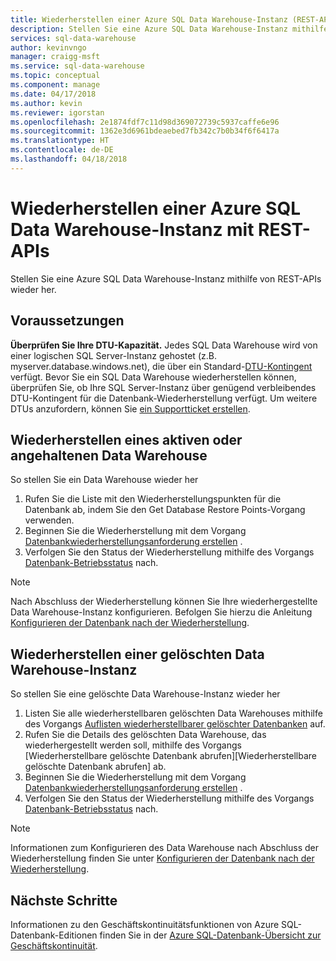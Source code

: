 ```yaml
---
title: Wiederherstellen einer Azure SQL Data Warehouse-Instanz (REST-API) | Microsoft-Dokumentation
description: Stellen Sie eine Azure SQL Data Warehouse-Instanz mithilfe von REST-APIs wieder her.
services: sql-data-warehouse
author: kevinvngo
manager: craigg-msft
ms.service: sql-data-warehouse
ms.topic: conceptual
ms.component: manage
ms.date: 04/17/2018
ms.author: kevin
ms.reviewer: igorstan
ms.openlocfilehash: 2e1874fdf7c11d98d369072739c5937caffe6e96
ms.sourcegitcommit: 1362e3d6961bdeaebed7fb342c7b0b34f6f6417a
ms.translationtype: HT
ms.contentlocale: de-DE
ms.lasthandoff: 04/18/2018
---
```

# <a name="restore-an-azure-sql-data-warehouse-with-rest-apis"></a>Wiederherstellen einer Azure SQL Data Warehouse-Instanz mit REST-APIs
Stellen Sie eine Azure SQL Data Warehouse-Instanz mithilfe von REST-APIs wieder her.

## <a name="before-you-begin"></a>Voraussetzungen
**Überprüfen Sie Ihre DTU-Kapazität.** Jedes SQL Data Warehouse wird von einer logischen SQL Server-Instanz gehostet (z.B. myserver.database.windows.net), die über ein Standard-[DTU-Kontingent](../sql-database/sql-database-what-is-a-dtu.md) verfügt.  Bevor Sie ein SQL Data Warehouse wiederherstellen können, überprüfen Sie, ob Ihre SQL Server-Instanz über genügend verbleibendes DTU-Kontingent für die Datenbank-Wiederherstellung verfügt. Um weitere DTUs anzufordern, können Sie [ein Supportticket erstellen](sql-data-warehouse-get-started-create-support-ticket.md).

## <a name="restore-an-active-or-paused-data-warehouse"></a>Wiederherstellen eines aktiven oder angehaltenen Data Warehouse
So stellen Sie ein Data Warehouse wieder her

1. Rufen Sie die Liste mit den Wiederherstellungspunkten für die Datenbank ab, indem Sie den Get Database Restore Points-Vorgang verwenden.
2. Beginnen Sie die Wiederherstellung mit dem Vorgang [Datenbankwiederherstellungsanforderung erstellen](https://msdn.microsoft.com/library/azure/dn509571.aspx) .
3. Verfolgen Sie den Status der Wiederherstellung mithilfe des Vorgangs [Datenbank-Betriebsstatus](https://msdn.microsoft.com/library/azure/dn720371.aspx) nach.

> [!NOTE]
> Nach Abschluss der Wiederherstellung können Sie Ihre wiederhergestellte Data Warehouse-Instanz konfigurieren. Befolgen Sie hierzu die Anleitung [Konfigurieren der Datenbank nach der Wiederherstellung](../sql-database/sql-database-disaster-recovery.md#configure-your-database-after-recovery).
> 
> 

## <a name="restore-a-deleted-data-warehouse"></a>Wiederherstellen einer gelöschten Data Warehouse-Instanz
So stellen Sie eine gelöschte Data Warehouse-Instanz wieder her

1. Listen Sie alle wiederherstellbaren gelöschten Data Warehouses mithilfe des Vorgangs [Auflisten wiederherstellbarer gelöschter Datenbanken](https://msdn.microsoft.com/library/azure/dn509562.aspx) auf.
2. Rufen Sie die Details des gelöschten Data Warehouse, das wiederhergestellt werden soll, mithilfe des Vorgangs [Wiederherstellbare gelöschte Datenbank abrufen][Wiederherstellbare gelöschte Datenbank abrufen] ab.
3. Beginnen Sie die Wiederherstellung mit dem Vorgang [Datenbankwiederherstellungsanforderung erstellen](https://msdn.microsoft.com/library/azure/dn509571.aspx) .
4. Verfolgen Sie den Status der Wiederherstellung mithilfe des Vorgangs [Datenbank-Betriebsstatus](https://msdn.microsoft.com/library/azure/dn720371.aspx) nach.

> [!NOTE]
> Informationen zum Konfigurieren des Data Warehouse nach Abschluss der Wiederherstellung finden Sie unter [Konfigurieren der Datenbank nach der Wiederherstellung](../sql-database/sql-database-disaster-recovery.md#configure-your-database-after-recovery).
> 
> 

## <a name="next-steps"></a>Nächste Schritte
Informationen zu den Geschäftskontinuitätsfunktionen von Azure SQL-Datenbank-Editionen finden Sie in der [Azure SQL-Datenbank-Übersicht zur Geschäftskontinuität](../sql-database/sql-database-business-continuity.md).
